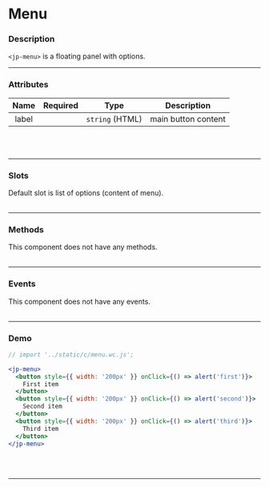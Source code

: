 <!-- import '../static/c/menu.wc.js'; -->

# Menu

### Description

`<jp-menu>` is a floating panel with options.
****

### Attributes

| **Name** | **Required** |    **Type**     |   **Description**   |
| :------: | :----------: | :-------------: | :-----------------: |
|  label   |              | `string` (HTML) | main button content |
<br></br>
****

### Slots

Default slot is list of options (content of menu).
<br></br>
****

### Methods

This component does not have any methods.
<br></br>
****

### Events

This component does not have any events.
<br></br>
****

### Demo

```jsx live
// import '../static/c/menu.wc.js';

<jp-menu>
  <button style={{ width: '200px' }} onClick={() => alert('first')}>
    First item
  </button>
  <button style={{ width: '200px' }} onClick={() => alert('second')}>
    Second item
  </button>
  <button style={{ width: '200px' }} onClick={() => alert('third')}>
    Third item
  </button>
</jp-menu>
```
<br></br>
****